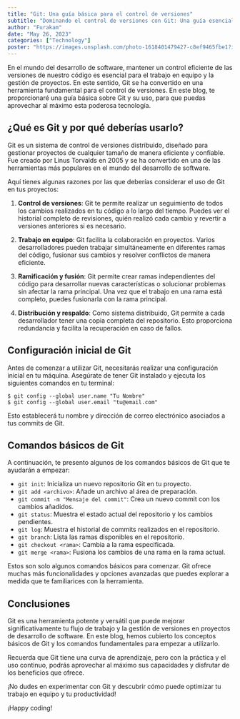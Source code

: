 ```yaml
---
title: "Git: Una guía básica para el control de versiones"
subtitle: "Dominando el control de versiones con Git: Una guía esencial para principiantes"
author: "Furakam"
date: "May 26, 2023"
categories: ["Technology"]
poster: "https://images.unsplash.com/photo-1618401479427-c8ef9465fbe1?ixlib=rb-4.0.3&ixid=M3wxMjA3fDB8MHxwaG90by1wYWdlfHx8fGVufDB8fHx8fA%3D%3D&auto=format&fit=crop&w=1000&q=80"
---
```


<!-- # Git: Una guía básica para el control de versiones -->

En el mundo del desarrollo de software, mantener un control eficiente de las versiones de nuestro código es esencial para el trabajo en equipo y la gestión de proyectos. En este sentido, Git se ha convertido en una herramienta fundamental para el control de versiones. En este blog, te proporcionaré una guía básica sobre Git y su uso, para que puedas aprovechar al máximo esta poderosa tecnología.

## ¿Qué es Git y por qué deberías usarlo?

Git es un sistema de control de versiones distribuido, diseñado para gestionar proyectos de cualquier tamaño de manera eficiente y confiable. Fue creado por Linus Torvalds en 2005 y se ha convertido en una de las herramientas más populares en el mundo del desarrollo de software.

Aquí tienes algunas razones por las que deberías considerar el uso de Git en tus proyectos:

1. **Control de versiones**: Git te permite realizar un seguimiento de todos los cambios realizados en tu código a lo largo del tiempo. Puedes ver el historial completo de revisiones, quién realizó cada cambio y revertir a versiones anteriores si es necesario.

2. **Trabajo en equipo**: Git facilita la colaboración en proyectos. Varios desarrolladores pueden trabajar simultáneamente en diferentes ramas del código, fusionar sus cambios y resolver conflictos de manera eficiente.

3. **Ramificación y fusión**: Git permite crear ramas independientes del código para desarrollar nuevas características o solucionar problemas sin afectar la rama principal. Una vez que el trabajo en una rama está completo, puedes fusionarla con la rama principal.

4. **Distribución y respaldo**: Como sistema distribuido, Git permite a cada desarrollador tener una copia completa del repositorio. Esto proporciona redundancia y facilita la recuperación en caso de fallos.

## Configuración inicial de Git

Antes de comenzar a utilizar Git, necesitarás realizar una configuración inicial en tu máquina. Asegúrate de tener Git instalado y ejecuta los siguientes comandos en tu terminal:

```shell
$ git config --global user.name "Tu Nombre"
$ git config --global user.email "tu@email.com"
```
Esto establecerá tu nombre y dirección de correo electrónico asociados a tus commits de Git.

## Comandos básicos de Git

A continuación, te presento algunos de los comandos básicos de Git que te ayudarán a empezar:

- `git init`: Inicializa un nuevo repositorio Git en tu proyecto.
- `git add <archivo>`: Añade un archivo al área de preparación.
- `git commit -m "Mensaje del commit"`: Crea un nuevo commit con los cambios añadidos.
- `git status`: Muestra el estado actual del repositorio y los cambios pendientes.
- `git log`: Muestra el historial de commits realizados en el repositorio.
- `git branch`: Lista las ramas disponibles en el repositorio.
- `git checkout <rama>`: Cambia a la rama especificada.
- `git merge <rama>`: Fusiona los cambios de una rama en la rama actual.

Estos son solo algunos comandos básicos para comenzar. Git ofrece muchas más funcionalidades y opciones avanzadas que puedes explorar a medida que te familiarices con la herramienta.

## Conclusiones

Git es una herramienta potente y versátil que puede mejorar significativamente tu flujo de trabajo y la gestión de versiones en proyectos de desarrollo de software. En este blog, hemos cubierto los conceptos básicos de Git y los comandos fundamentales para empezar a utilizarlo.

Recuerda que Git tiene una curva de aprendizaje, pero con la práctica y el uso continuo, podrás aprovechar al máximo sus capacidades y disfrutar de los beneficios que ofrece.

¡No dudes en experimentar con Git y descubrir cómo puede optimizar tu trabajo en equipo y tu productividad!

¡Happy coding!
